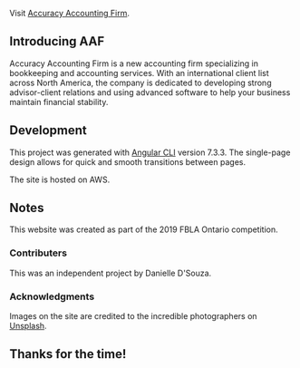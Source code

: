 Visit [Accuracy Accounting Firm](http://accuracyaccountingfirm.s3-website.ca-central-1.amazonaws.com/).

## Introducing AAF

Accuracy Accounting Firm is a new accounting firm specializing in bookkeeping and accounting services. With an international client list across North America, the company is dedicated to developing strong advisor-client relations and using advanced software to help your business maintain financial stability.

## Development

This project was generated with [Angular CLI](https://github.com/angular/angular-cli) version 7.3.3. The single-page design allows for quick and smooth transitions between pages.

The site is hosted on AWS.

## Notes
This website was created as part of the 2019 FBLA Ontario competition. 

### Contributers
This was an independent project by Danielle D'Souza.

### Acknowledgments
Images on the site are credited to the incredible photographers on [Unsplash](https://unsplash.com/).

## Thanks for the time!